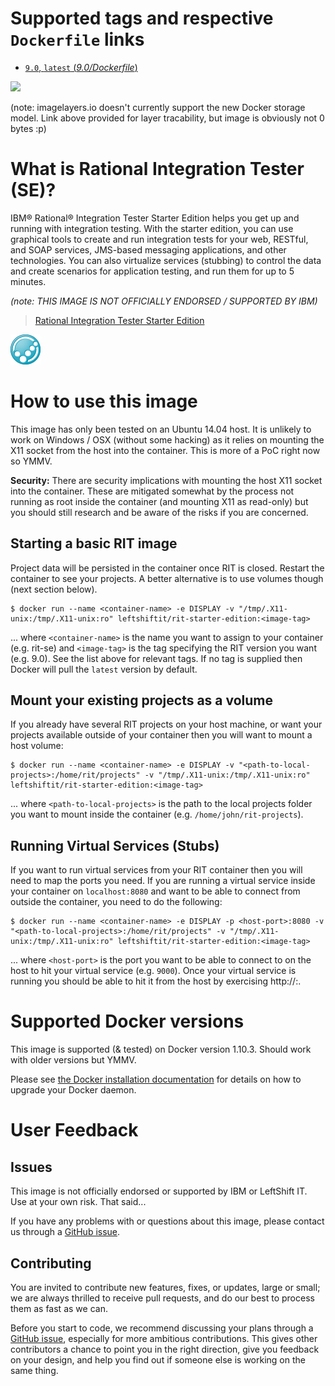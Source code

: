 # Supported tags and respective `Dockerfile` links

-	[`9.0`, `latest` (*9.0/Dockerfile*)](https://github.com/leftshiftit/rit-starter-edition/blob/master/Dockerfile)

[![](https://badge.imagelayers.io/leftshiftit/rit-starter-edition:latest.svg)](https://imagelayers.io/?images=leftshiftit/rit-starter-edition:latest)

(note: imagelayers.io doesn't currently support the new Docker storage model. Link above provided for layer tracability, but image is obviously not 0 bytes :p)

# What is Rational Integration Tester (SE)?

IBM® Rational® Integration Tester Starter Edition helps you get up and running with integration testing. With the starter edition, you can use graphical tools to create and run integration tests for your web, RESTful, and SOAP services, JMS-based messaging applications, and other technologies. You can also virtualize services (stubbing) to control the data and create scenarios for application testing, and run them for up to 5 minutes.

*(note: THIS IMAGE IS NOT OFFICIALLY ENDORSED / SUPPORTED BY IBM)*

> [Rational Integration Tester Starter Edition](https://developer.ibm.com/testing/docs/starter-editions/ibm-rational-integration-tester-starter-edition/)

![logo](https://raw.githubusercontent.com/leftshiftit/rit-starter-edition/master/rit-logo.png)

# How to use this image

This image has only been tested on an Ubuntu 14.04 host. It is unlikely to work on Windows / OSX (without some hacking) as it relies on mounting the X11 socket from the host into the container. This is more of a PoC right now so YMMV. 

**Security:** There are security implications with mounting the host X11 socket into the container. These are mitigated somewhat by the process not running as root inside the container (and mounting X11 as read-only) but you should still research and be aware of the risks if you are concerned.

## Starting a basic RIT image

Project data will be persisted in the container once RIT is closed. Restart the container to see your projects. A better alternative is to use volumes though (next section below).

```console
$ docker run --name <container-name> -e DISPLAY -v "/tmp/.X11-unix:/tmp/.X11-unix:ro" leftshiftit/rit-starter-edition:<image-tag>
```

... where `<container-name>` is the name you want to assign to your container (e.g. rit-se) and `<image-tag>` is the tag specifying the RIT version you want (e.g. 9.0). See the list above for relevant tags. If no tag is supplied then Docker will pull the `latest` version by default.

## Mount your existing projects as a volume

If you already have several RIT projects on your host machine, or want your projects available outside of your container then you will want to mount a host volume:

```console
$ docker run --name <container-name> -e DISPLAY -v "<path-to-local-projects>:/home/rit/projects" -v "/tmp/.X11-unix:/tmp/.X11-unix:ro" leftshiftit/rit-starter-edition:<image-tag>
```

... where `<path-to-local-projects>` is the path to the local projects folder you want to mount inside the container (e.g. `/home/john/rit-projects`).

## Running Virtual Services (Stubs)

If you want to run virtual services from your RIT container then you will need to map the ports you need. If you are running a virtual service inside your container on `localhost:8080` and want to be able to connect from outside the container, you need to do the following:

```console
$ docker run --name <container-name> -e DISPLAY -p <host-port>:8080 -v "<path-to-local-projects>:/home/rit/projects" -v "/tmp/.X11-unix:/tmp/.X11-unix:ro" leftshiftit/rit-starter-edition:<image-tag>
```

... where `<host-port>` is the port you want to be able to connect to on the host to hit your virtual service (e.g. `9000`). Once your virtual service is running you should be able to hit it from the host by exercising http://<host-name>:<host-port>.

# Supported Docker versions

This image is supported (& tested) on Docker version 1.10.3. Should work with older versions but YMMV.

Please see [the Docker installation documentation](https://docs.docker.com/installation/) for details on how to upgrade your Docker daemon.

# User Feedback

## Issues

This image is not officially endorsed or supported by IBM or LeftShift IT. Use at your own risk. That said...

If you have any problems with or questions about this image, please contact us through a [GitHub issue](https://github.com/leftshiftit/rit-starter-edition/issues).

## Contributing

You are invited to contribute new features, fixes, or updates, large or small; we are always thrilled to receive pull requests, and do our best to process them as fast as we can.

Before you start to code, we recommend discussing your plans through a [GitHub issue](https://github.com/leftshiftit/rit-starter-edition/issues), especially for more ambitious contributions. This gives other contributors a chance to point you in the right direction, give you feedback on your design, and help you find out if someone else is working on the same thing.